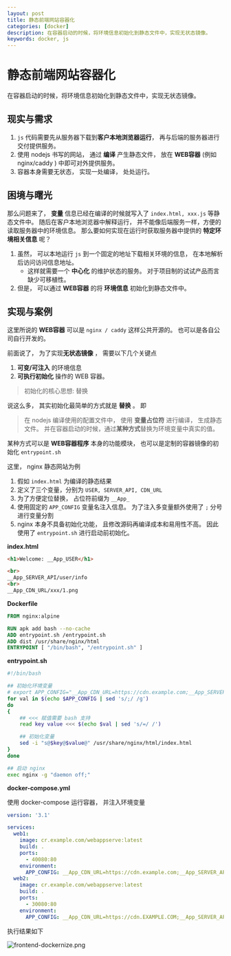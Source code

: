 ```yaml
---
layout: post
title: 静态前端网站容器化
categories: [docker]
description: 在容器启动的时候，将环境信息初始化到静态文件中，实现无状态镜像。 
keywords: docker, js
---
```


# 静态前端网站容器化

在容器启动的时候，将环境信息初始化到静态文件中，实现无状态镜像。

## 现实与需求

1. `js` 代码需要先从服务器下载到**客户本地浏览器运行**， 再与后端的服务器进行交付提供服务。
2. 使用 nodejs 书写的网站， 通过 **编译** 产生静态文件， 放在 **WEB容器** (例如 nginx/caddy ) 中即可对外提供服务。
3. 容器本身需要无状态， 实现一处编译， 处处运行。

## 困境与曙光

那么问题来了， **变量** 信息已经在编译的时候就写入了 `index.html, xxx.js` 等静态文件中。 随后在客户本地浏览器中解释运行， 并不能像后端服务一样，方便的读取服务器中的环境信息。
那么要如何实现在运行时获取服务器中提供的 **特定环境相关信息** 呢？

1. 虽然， 可以本地运行 `js` 到一个固定的地址下载相关环境的信息， 在本地解析后访问访问信息地址。
    + 这样就需要一个 **中心化** 的维护状态的服务。 对于项目制的试试产品而言缺少可移植性。
2. 但是， 可以通过 **WEB容器** 的将 **环境信息** 初始化到静态文件中。


## 实现与案例

这里所说的 **WEB容器** 可以是 `nginx / caddy` 这样公共开源的。 也可以是各自公司自行开发的。

前面说了， 为了实现**无状态镜像** ， 需要以下几个关键点

1. **可变/可注入** 的环境信息
2. **可执行初始化** 操作的 WEB 容器。

> 初始化的核心思想: 替换

说这么多， 其实初始化最简单的方式就是 **替换** 。 即

> 在 nodejs 编译使用的配置文件中， 使用 **变量占位符** 进行编译， 生成静态文件。 并在容器启动的时候，通过**某种方式**替换为环境变量中真实的值。 

某种方式可以是 **WEB容器程序** 本身的功能模块， 也可以是定制的容器镜像的初始化 `entrypoint.sh` 

这里， nginx 静态网站为例

1. 假如 `index.html` 为编译的静态结果
2. 定义了三个变量，分别为 `USER, SERVER_API, CDN_URL`
3. 为了方便定位替换， 占位符前缀为 `__App_`
4. 使用固定的 `APP_CONFIG` 变量名注入信息。 为了注入多变量额外使用了 `;` 分号进行变量分割
5. nginx 本身不具备初始化功能， 且修改源码再编译成本和易用性不高。 因此使用了 `entrypoint.sh` 进行启动前初始化。



**index.html**

```html
<h1>Welcome: __App_USER</h1>

<br>
__App_SERVER_API/user/info
<br>
__App_CDN_URL/xxx/1.png
```


**Dockerfile**

```Dockerfile
FROM nginx:alpine

RUN apk add bash --no-cache
ADD entrypoint.sh /entrypoint.sh
ADD dist /usr/share/nginx/html
ENTRYPOINT [ "/bin/bash", "/entrypoint.sh" ]


```

**entrypoint.sh**

```bash
#!/bin/bash

## 初始化环境变量
# export APP_CONFIG="__App_CDN_URL=https://cdn.example.com;__App_SERVER_API=https://api.example.com;__App_USER=User1"
for val in $(echo $APP_CONFIG | sed 's/;/ /g')
do
{
    ## <<< 赋值需要 bash 支持
    read key value <<< $(echo $val | sed 's/=/ /')

    ## 初始化变量
    sed -i "s@$key@$value@" /usr/share/nginx/html/index.html
}
done

## 启动 nginx
exec nginx -g "daemon off;"
```

**docker-compose.yml**

使用 docker-compose 运行容器， 并注入环境变量

```yaml
version: '3.1'

services:
  web1:
    image: cr.example.com/webappserve:latest
    build: .
    ports:
      - 40080:80
    environment:
      APP_CONFIG: __App_CDN_URL=https://cdn.example.com;__App_SERVER_API=https://api.example.com;__App_USER=user1"
  web2:
    image: cr.example.com/webappserve:latest
    build: .
    ports:
      - 30080:80
    environment:
      APP_CONFIG: __App_CDN_URL=https://cdn.EXAMPLE.COM;__App_SERVER_API=https://api.EXAMPLE.COM;__App_USER=user2
```

执行结果如下

![frontend-dockernize.png](/images/images/post/2020/2021/01/28/frontend-dockernize.png)

